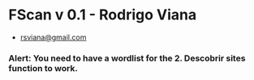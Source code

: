 # FScan v 0.1 - Rodrigo Viana
- rsviana@gmail.com

### Alert: You need to have a wordlist for the 2. Descobrir sites function to work.
